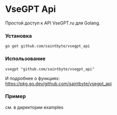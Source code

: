 # VseGPT Api
Простой доступ к API VseGPT.ru для Golang.

### Установка
```
go get github.com/saintbyte/vsegpt_api
```

### Использование
```
vsegpt "github.com/saintbyte/vsegpt_api"
```
И подробнее о функциях: https://pkg.go.dev/github.com/saintbyte/vsegpt_api

### Пример
см. в директории examples
